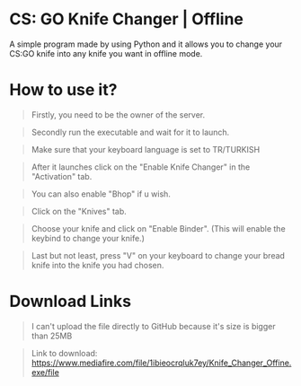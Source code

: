 # CS: GO Knife Changer | Offline
A simple program made by using Python and it allows you to change your CS:GO knife into any knife you want in offline mode.

# How to use it?
> Firstly, you need to be the owner of the server.

> Secondly run the executable and wait for it to launch.

> Make sure that your keyboard language is set to TR/TURKISH

> After it launches click on the "Enable Knife Changer" in the "Activation" tab.

> You can also enable "Bhop" if u wish.

> Click on the "Knives" tab.

> Choose your knife and click on "Enable Binder". (This will enable the keybind to change your knife.)

> Last but not least, press "V" on your keyboard to change your bread knife into the knife you had chosen.

# Download Links
> I can't upload the file directly to GitHub because it's size is bigger than 25MB

> Link to download: https://www.mediafire.com/file/1ibieocrqluk7ey/Knife_Changer_Offine.exe/file
